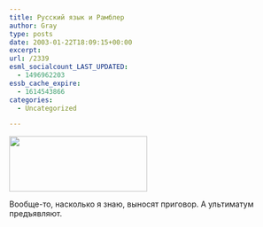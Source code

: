 ```yaml
---
title: Русский язык и Рамблер
author: Gray
type: posts
date: 2003-01-22T18:09:15+00:00
excerpt:
url: /2339
esml_socialcount_LAST_UPDATED:
  - 1496962203
essb_cache_expire:
  - 1614543866
categories:
  - Uncategorized

---
```








<img src="https://i0.wp.com/www.searchengines.ru/blog/images/rambler-news.gif?resize=249%2C100" width="249" height="100" border="0" data-recalc-dims="1" /> 

Вообще-то, насколько я знаю, выносят приговор. А ультиматум предъявляют.